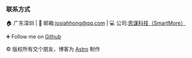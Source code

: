 ---
---

### 联系方式

🏠 广东深圳 | 📧 邮箱:josiahhong@qq.com | 💻 公司:[思谋科技（SmartMore）](https://cn.smartmore.com/)

➕ Follow me on [Github](https://github.com/hamburgerdog)

©️ 版权所有交个朋友，博客为 [Astro](https://astro.build/) 制作 